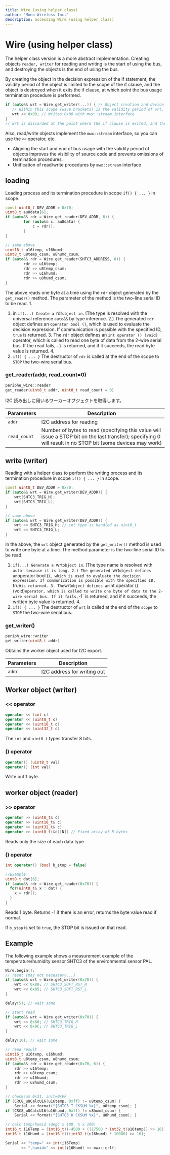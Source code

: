```yaml
---
title: Wire (using helper class)
author: "Mono Wireless Inc."
description: accessing Wire (using helper class)
---
```

# Wire (using helper class)

The helper class version is a more abstract implementation. Creating objects `reader, writer` for reading and writing is the start of using the bus, and destroying the objects is the end of using the bus.

By creating the object in the decision expression of the if statement, the validity period of the object is limited to the scope of the if clause, and the object is destroyed when it exits the if clause, at which point the bus usage termination procedure is performed.

```cpp
if (auto&& wrt = Wire.get_writer(...)) { // Object creation and device communication determination
   // Within this scope (wave brackets) is the validity period of wrt.
   wrt << 0x00; // Writes 0x00 with mwx::stream interface
} 
// wrt is discarded at the point where the if clause is exited, and the use of the bus is terminated
```

Also, read/write objects implement the `mwx::stream` interface, so you can use the `<<` operator, etc.

* Aligning the start and end of bus usage with the validity period of objects improves the visibility of source code and prevents omissions of termination procedures.
* Unification of read/write procedures by `mwx::stream` interface

## loading

Loading process and its termination procedure in scope `if() { ... }` in scope.

```cpp
const uint8_t DEV_ADDR = 0x70;
uint8_t au8data[6];
if (auto&& rdr = Wire.get_reader(DEV_ADDR, 6)) {
		for (auto&& c: au8data) {
			c = rdr();
		}
}

// same above
uint16_t u16temp, u16humd;
uint8_t u8temp_csum, u8humd_csum;
if (auto&& rdr = Wire.get_reader(SHTC3_ADDRESS, 6)) {
		rdr >> u16temp;
		rdr >> u8temp_csum;
		rdr >> u16humd;
		rdr >> u8humd_csum;
}
```

The above reads one byte at a time using the `rdr` object generated by the `get_readr()` method. The parameter of the method is the two-line serial ID to be read. 1.

1. in `if(...) Create a `rdr` object in `. (The type is resolved with the universal reference `auto&&` by type inference. 2.)
The generated `rdr` object defines an `operator bool ()`, which is used to evaluate the decision expression. If communication is possible with the specified ID, `true` is returned. 3.
The `rdr` object defines an `int operator () (void)` operator, which is called to read one byte of data from the 2-wire serial bus. If the read fails, `-1` is returned, and if it succeeds, the read byte value is returned. 4.
4. `if() { ... }` The destructor of `rdr` is called at the end of the scope to `STOP` the two-wire serial bus.



### get\_reader(addr, read\_count=0)

```cpp
periphe_wire::reader
get_reader(uint8_t addr, uint8_t read_count = 0)
```

I2C 読み出しに用いるワーカーオブジェクトを取得します。

| Parameters | Description                                                                                    |
| ------------ | ------------------------------------------------------------------------------------- |
| `addr`       | I2C address for reading                                                                         |
| `read_count` | Number of bytes to read (specifying this value will issue a STOP bit on the last transfer); specifying 0 will result in no STOP bit (some devices may work) |



## write (writer)

Reading with a helper class to perform the writing process and its termination procedure in scope `if() { ... }` in scope.

```cpp
const uint8_t DEV_ADDR = 0x70;
if (auto&& wrt = Wire.get_writer(DEV_ADDR)) {
	wrt(SHTC3_TRIG_H);
	wrt(SHTC3_TRIG_L);
}

// same above
if (auto&& wrt = Wire.get_writer(DEV_ADDR)) {
	wrt << SHTC3_TRIG_H; // int type is handled as uint8_t
	wrt << SHTC3_TRIG_L;
}

```

In the above, the `wrt` object generated by the `get_writer()` method is used to write one byte at a time. The method parameter is the two-line serial ID to be read.

1. `if(...) Generate a `wrt` object in `. (The type name is resolved with `auto' because it is long. 2.)
The generated `wrt` object defines an `operator bool ()`, which is used to evaluate the decision expression. If communication is possible with the specified ID, `true` is returned. 3.
The `wrt` object defines an `int operator () (void)` operator, which is called to write one byte of data to the 2-wire serial bus. If it fails, `-1` is returned, and if it succeeds, the written byte value is returned. 4.
4. `if() { ... }` The destructor of `wrt` is called at the end of the ``scope`` to `STOP` the two-wire serial bus.

### get\_writer()

```cpp
periph_wire::writer
get_writer(uint8_t addr)
```

Obtains the worker object used for I2C export.

| Parameters | Description |
| ------ | ------------- |
| `addr` | I2C address for writing out |



## Worker object (writer)

### << operator

```cpp
operator << (int c)
operator << (uint8_t c)
operator << (uint16_t c) 
operator << (uint32_t c)
```

The `int` and `uint8_t` types transfer 8 bits.



### () operator

```cpp
operator() (uint8_t val)
operator() (int val)
```

Write out 1 byte.



## worker object (reader)

### >> operator

```cpp
operator >> (uint8_t& c)
operator >> (uint16_t& c)
operator >> (uint32_t& c)
operator >> (uint8_t(&c)[N]) // Fixed array of N bytes
```

Reads only the size of each data type.



### () operator

```cpp
int operator() (bool b_stop = false)

//Example
uint8_t dat[6];
if (auto&& rdr = Wire.get_reader(0x70)) {
  for(uint8_t& x : dat) {
    x = rdr();
  }
}
```

Reads 1 byte. Returns -1 if there is an error, returns the byte value read if normal.

If `b_stop` is set to `true`, the STOP bit is issued on that read.



## Example

The following example shows a measurement example of the temperature/humidity sensor SHTC3 of the environmental sensor PAL.

```cpp
Wire.begin();
// reset (may not necessary...)
if (auto&& wrt = Wire.get_writer(0x70)) {
	wrt << 0x80; // SHTC3_SOFT_RST_H
	wrt << 0x05; // SHTC3_SOFT_RST_L
}

delay(5); // wait some

// start read
if (auto&& wrt = Wire.get_writer(0x70)) {
	wrt << 0x60; // SHTC3_TRIG_H
	wrt << 0x9C; // SHTC3_TRIG_L
}

delay(10); // wait some

// read result
uint16_t u16temp, u16humd;
uint8_t u8temp_csum, u8humd_csum;
if (auto&& rdr = Wire.get_reader(0x70, 6)) {
	rdr >> u16temp;
	rdr >> u8temp_csum;
	rdr >> u16humd;
	rdr >> u8humd_csum;
}

// checksum 0x31, init=0xFF
if (CRC8_u8CalcU16(u16temp, 0xff) != u8temp_csum) {
	Serial << format("{SHTC3 T CKSUM %x}", u8temp_csum); }
if (CRC8_u8CalcU16(u16humd, 0xff) != u8humd_csum) {
	Serial << format("{SHTC3 H CKSUM %x}", u8humd_csum); }

// calc temp/humid (degC x 100, % x 100)
int16_t i16Temp = (int16_t)(-4500 + ((17500 * int32_t(u16temp)) >> 16));
int16_t i16Humd = (int16_t)((int32_t(u16humd) * 10000) >> 16);

Serial << "temp=" << int(i16Temp) 
	   << ",humid=" << int(i16Humd) << mwx::crlf;
```
